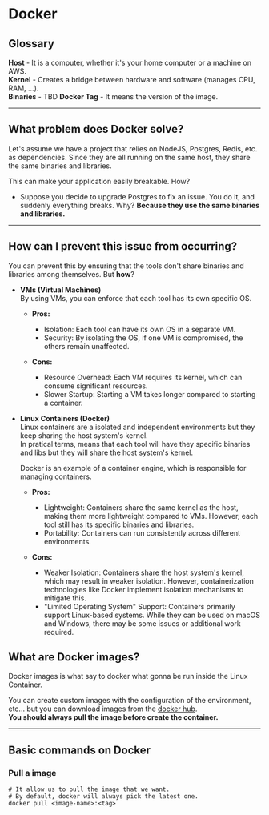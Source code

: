 # Docker

## Glossary

**Host** - It is a computer, whether it's your home computer or a machine on AWS.  
**Kernel** - Creates a bridge between hardware and software (manages CPU, RAM, ...).  
**Binaries** - TBD
**Docker Tag** - It means the version of the image.

---

## What problem does Docker solve?

Let's assume we have a project that relies on NodeJS, Postgres, Redis, etc. as dependencies. Since they are all running on the same host, they share the same binaries and libraries.

This can make your application easily breakable. How? 
- Suppose you decide to upgrade Postgres to fix an issue. You do it, and suddenly everything breaks. Why? **Because they use the same binaries and libraries.**

---

## How can I prevent this issue from occurring?

You can prevent this by ensuring that the tools don't share binaries and libraries among themselves. But **how**?

- **VMs (Virtual Machines)**  
  By using VMs, you can enforce that each tool has its own specific OS.   

    - **Pros:** 
      - Isolation: Each tool can have its own OS in a separate VM.
      - Security: By isolating the OS, if one VM is compromised, the others remain unaffected.

    - **Cons:**
      - Resource Overhead: Each VM requires its kernel, which can consume significant resources.
      - Slower Startup: Starting a VM takes longer compared to starting a container. 

- **Linux Containers (Docker)**  
  Linux containers are a isolated and independent environments but they keep sharing the host system's kernel.  
  In pratical terms, means that each tool will have they specific binaries and libs but they will share the host system's kernel.  
  
  Docker is an example of a container engine, which is responsible for managing containers. 

    - **Pros:** 
      - Lightweight: Containers share the same kernel as the host, making them more lightweight compared to VMs. However, each tool still has its specific binaries and libraries.
      - Portability: Containers can run consistently across different environments.

    - **Cons:**
      - Weaker Isolation: Containers share the host system's kernel, which may result in weaker isolation. However, containerization technologies like Docker implement isolation mechanisms to mitigate this.
      - "Limited Operating System" Support: Containers primarily support Linux-based systems. While they can be used on macOS and Windows, there may be some issues or additional work required.

## What are Docker images?
Docker images is what say to docker what gonna be run inside the Linux Container. 
 
You can create custom images with the configuration of the environment, etc... but you can download images from the [docker hub](https://hub.docker.com/).  
**You should always pull the image before create the container.**

---

## Basic commands on Docker

### Pull a image
```
# It allow us to pull the image that we want.
# By default, docker will always pick the latest one. 
docker pull <image-name>:<tag>
```
